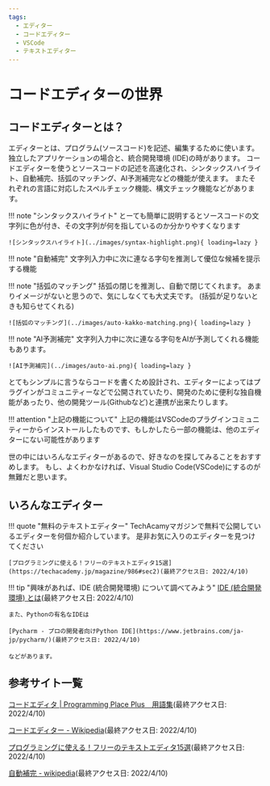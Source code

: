 ```yaml
---
tags:
  - エディター　
  - コードエディター
  - VSCode
  - テキストエディター
---
```


# コードエディターの世界

## コードエディターとは？
エディターとは、プログラム(ソースコード)を記述、編集するために使います。
独立したアプリケーションの場合と、統合開発環境 (IDE)の時があります。
コードエディターを使うとソースコードの記述を高速化され、シンタックスハイライト、自動補完、括弧のマッチング、AI予測補完などの機能が使えます。
またそれぞれの言語に対応したスペルチェック機能、構文チェック機能などがあります。

!!! note "シンタックスハイライト"
    とーても簡単に説明するとソースコードの文字列に色が付き、その文字列が何を指しているのか分かりやすくなります

    ![シンタックスハイライト](../images/syntax-highlight.png){ loading=lazy }

!!! note "自動補完"
    文字列入力中に次に連なる字句を推測して優位な候補を提示する機能

!!! note "括弧のマッチング"
    括弧の閉じを推測し、自動で閉じてくれます。
    あまりイメージがないと思うので、気にしなくても大丈夫です。
    (括弧が足りないときも知らせてくれる)

    ![括弧のマッチング](../images/auto-kakko-matching.png){ loading=lazy }

!!! note "AI予測補完"
    文字列入力中に次に連なる字句をAIが予測してくれる機能もあります。

    ![AI予測補完](../images/auto-ai.png){ loading=lazy }

とてもシンプルに言うならコードを書くため設計され、エディターによってはプラグインがコミュニティーなどで公開されていたり、開発のために便利な独自機能があったり、他の開発ツール(Githubなど)と連携が出来たりします。

!!! attention "上記の機能について"
    上記の機能はVSCodeのプラグインコミュニティーからインストールしたものです、もしかしたら一部の機能は、他のエディターにない可能性があります

世の中にはいろんなエディターがあるので、好きなのを探してみることをおすすめします。
もし、よくわかなければ、Visual Studio Code(VSCode)にするのが無難だと思います。


## いろんなエディター

!!! quote "無料のテキストエディター"
    TechAcamyマガジンで無料で公開しているエディターを何個か紹介しています。
    是非お気に入りのエディターを見つけてください

    [プログラミングに使える！フリーのテキストエディタ15選](https://techacademy.jp/magazine/986#sec2)(最終アクセス日: 2022/4/10)

!!! tip "興味があれば、IDE (統合開発環境) について調べてみよう"
    [IDE (統合開発環境) とは](https://www.redhat.com/ja/topics/middleware/what-is-ide)(最終アクセス日: 2022/4/10)


    また、Pythonの有名なIDEは

    [Pycharm - プロの開発者向けPython IDE](https://www.jetbrains.com/ja-jp/pycharm/)(最終アクセス日: 2022/4/10)

    などがあります。


## 参考サイト一覧
[コードエディタ | Programming Place Plus　用語集](https://programming-place.net/ppp/contents/glossary/ka/code_editor.html)(最終アクセス日: 2022/4/10)

[コードエディター - Wikipedia](https://ja.wikipedia.org/wiki/%E3%82%BD%E3%83%BC%E3%82%B9%E3%82%B3%E3%83%BC%E3%83%89%E3%82%A8%E3%83%87%E3%82%A3%E3%82%BF)(最終アクセス日: 2022/4/10)

[プログラミングに使える！フリーのテキストエディタ15選](https://techacademy.jp/magazine/986)(最終アクセス日: 2022/4/10)

[自動補完 - wikipedia](https://ja.wikipedia.org/wiki/%E8%87%AA%E5%8B%95%E8%A3%9C%E5%AE%8C)(最終アクセス日: 2022/4/10)
